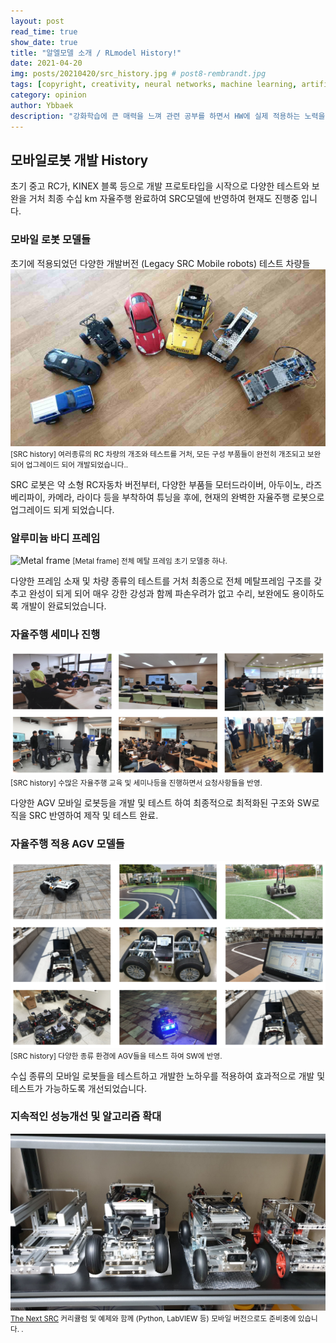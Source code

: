 ```yaml
---
layout: post
read_time: true
show_date: true
title: "알엘모델 소개 / RLmodel History!"
date: 2021-04-20
img: posts/20210420/src_history.jpg # post8-rembrandt.jpg
tags: [copyright, creativity, neural networks, machine learning, artificial intelligence]
category: opinion
author: Ybbaek
description: "강화학습에 큰 매력을 느껴 관련 공부를 하면서 HW에 실제 적용하는 노력을 하던 중, 크고 무거운 챠량 혹은 로봇등을 사용하는데 어려움을 많이 격게되어, 휴대성이 좋고 쉽게 테스트나 개발을 할 수 있는 플랫폼이 필요하게되어 만들게 되었습니다."
---
```

## 모바일로봇 개발 History
초기 중고 RC가, KINEX 블록 등으로 개발 프로토타입을 시작으로 다양한 테스트와 보완을 거처 최종 수십 km 자율주행 완료하여 SRC모델에 반영하여 현재도 진행중 입니다.

### 모바일 로봇 모델들
초기에 적용되었던 다양한 개발버전 (Legacy SRC Mobile robots) 테스트 차량들
![SRC history](./assets/img/posts/20210420/src_history.jpg)
<small>[SRC history] 여러종류의 RC 차량의 개조와 테스트를 거처, 모든 구성 부품들이 완전히 개조되고 보완되어 업그레이드 되어 개발되었습니다..</small>

SRC 로봇은 약 소형 RC자동차 버전부터, 다양한 부품들 모터드라이버, 아두이노, 라즈베리파이, 카메라, 라이다 등을 부착하여 튜닝을 후에, 현재의 완벽한 자율주행 로봇으로 업그레이드 되게 되었습니다.

### 알루미늄 바디 프레임
![Metal frame](./assets/img/posts/20210420/metal_frame.jpg)
<small>[Metal frame] 전체 메탈 프레임 초기 모델중 하나.</small>

다양한 프레임 소재 및 차량 종류의 테스트를 거처 최종으로 전체 메탈프레임 구조를 갖추고 완성이 되게 되어 매우 강한 강성과 함께 파손우려가 없고 수리, 보완에도 용이하도록 개발이 완료되었습니다.

### 자율주행 세미나 진행
![SRC history](./assets/img/posts/20210420/seminars.png)
<small>[SRC history] 수많은 자율주행 교육 및 세미나등을 진행하면서 요청사항들을 반영.</small>

다양한 AGV 모바일 로봇등을 개발 및 테스트 하여 최종적으로 최적화된 구조와 SW로직을 SRC 반영하여 제작 및 테스트 완료.

### 자율주행 적용 AGV 모델들
![SRC history](./assets/img/posts/20210420/agv_test.png)
<small>[SRC history] 다양한 종류 환경에 AGV들을 테스트 하여 SW에 반영.</small>

수십 종류의 모바일 로봇들을 테스트하고 개발한 노하우를 적용하여 효과적으로 개발 및 테스트가 가능하도록 개선되었습니다.

### 지속적인 성능개선 및 알고리즘 확대
![The Next SRC](./assets/img/posts/20210420/src_models.jpg)
<small>[The Next SRC](https://github.com/yunbum/SRC) 커리큘럼 및 예제와 함께 (Python, LabVIEW 등) 모바일 버전으로도 준비중에 있습니다. .</small>
